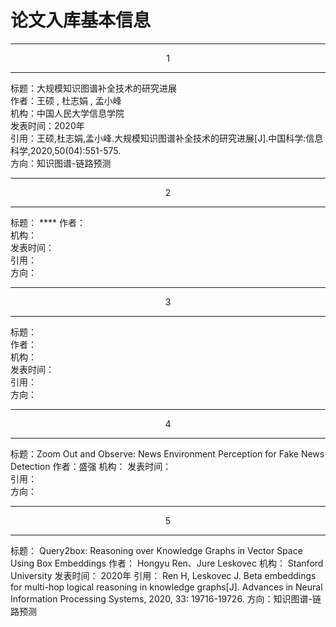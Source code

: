 # 论文入库基本信息

---
<center>1</center>

---
标题：大规模知识图谱补全技术的研究进展   
作者：王硕 , 杜志娟 , 孟小峰  
机构：中国人民大学信息学院  
发表时间：2020年  
引用：王硕,杜志娟,孟小峰.大规模知识图谱补全技术的研究进展[J].中国科学:信息科学,2020,50(04):551-575.  
方向：知识图谱-链路预测

---
<center>2</center>

---
标题：  ****
作者：  
机构：  
发表时间：  
引用：  
方向：

---
<center>3</center>

---
标题：  
作者：  
机构：  
发表时间：  
引用：  
方向：

---
<center>4</center>

---
标题：Zoom Out and Observe: News Environment Perception for Fake News Detection
作者：盛强
机构：
发表时间：  
引用：  
方向：

---
<center>5</center>

---
标题：  Query2box: Reasoning over Knowledge Graphs in Vector Space Using Box Embeddings
作者：  Hongyu Ren、Jure Leskovec
机构：  Stanford University
发表时间：  2020年
引用：  Ren H, Leskovec J. Beta embeddings for multi-hop logical reasoning in knowledge graphs[J]. Advances in Neural Information Processing Systems, 2020, 33: 19716-19726.
方向：知识图谱-链路预测

